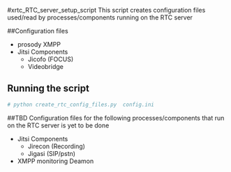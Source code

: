 #xrtc_RTC_server_setup_script
This script creates configuration files used/read by processes/components running on the RTC server

##Configuration files
- prosody XMPP
- Jitsi Components
  - Jicofo (FOCUS)
  - Videobridge

## Running the script
```sh
# python create_rtc_config_files.py  config.ini 
```

##TBD
Configuration files for the following processes/components that run on the RTC server is yet to
be done
- Jitsi Components
  - Jirecon (Recording)
  - Jigasi (SIP/pstn)
- XMPP monitoring Deamon
